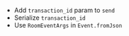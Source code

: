 - Add `transaction_id` param to `send`
- Serialize `transaction_id`
- Use `RoomEventArgs` in `Event.fromJson`
